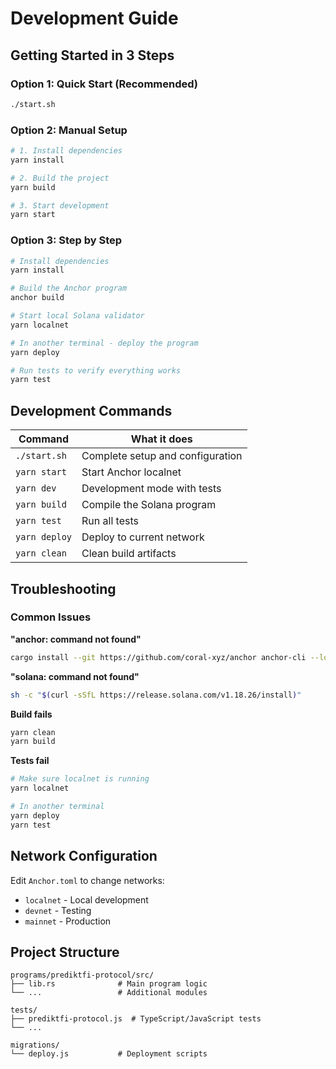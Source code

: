 # Development Guide

## Getting Started in 3 Steps

### Option 1: Quick Start (Recommended)
```bash
./start.sh
```

### Option 2: Manual Setup
```bash
# 1. Install dependencies
yarn install

# 2. Build the project
yarn build

# 3. Start development
yarn start
```

### Option 3: Step by Step
```bash
# Install dependencies
yarn install

# Build the Anchor program
anchor build

# Start local Solana validator
yarn localnet

# In another terminal - deploy the program
yarn deploy

# Run tests to verify everything works
yarn test
```

## Development Commands

| Command | What it does |
|---------|--------------|
| `./start.sh` | Complete setup and configuration |
| `yarn start` | Start Anchor localnet |
| `yarn dev` | Development mode with tests |
| `yarn build` | Compile the Solana program |
| `yarn test` | Run all tests |
| `yarn deploy` | Deploy to current network |
| `yarn clean` | Clean build artifacts |

## Troubleshooting

### Common Issues

**"anchor: command not found"**
```bash
cargo install --git https://github.com/coral-xyz/anchor anchor-cli --locked
```

**"solana: command not found"**
```bash
sh -c "$(curl -sSfL https://release.solana.com/v1.18.26/install)"
```

**Build fails**
```bash
yarn clean
yarn build
```

**Tests fail**
```bash
# Make sure localnet is running
yarn localnet

# In another terminal
yarn deploy
yarn test
```

## Network Configuration

Edit `Anchor.toml` to change networks:

- `localnet` - Local development
- `devnet` - Testing
- `mainnet` - Production

## Project Structure

```
programs/prediktfi-protocol/src/
├── lib.rs              # Main program logic
└── ...                 # Additional modules

tests/
├── prediktfi-protocol.js  # TypeScript/JavaScript tests
└── ...

migrations/
└── deploy.js           # Deployment scripts
```